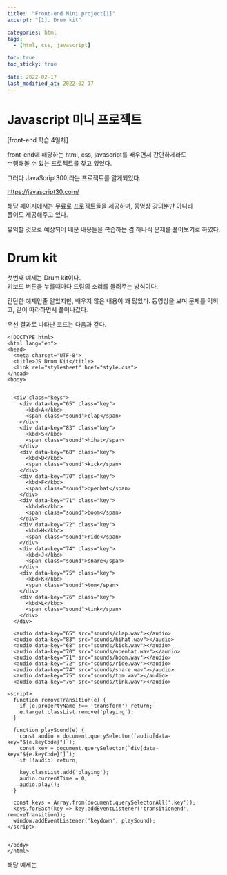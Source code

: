 ```yaml
---
title:  "Front-end Mini project[1]"
excerpt: "[1]. Drum kit"

categories: html
tags:
  - [html, css, javascript]

toc: true
toc_sticky: true
 
date: 2022-02-17
last_modified_at: 2022-02-17
---
```

# Javascript 미니 프로젝트
  
[front-end 학습 4일차]
 
front-end에 해당하는 html, css, javascript를 배우면서 간단하게라도  
수행해볼 수 있는 프로젝트를 찾고 있었다.  
  
그러다 JavaScript30이라는 프로젝트를 알게되었다.  
  
https://javascript30.com/  
  
해당 페이지에서는 무료로 프로젝트들을 제공하며, 동영상 강의뿐만 아니라  
풀이도 제공해주고 있다.  

유익할 것으로 예상되어 배운 내용들을 복습하는 겸 하나씩 문제를 풀어보기로 하였다.  
  
# Drum kit
  
첫번째 예제는 Drum kit이다.  
키보드 버튼을 누를때마다 드럼의 소리를 들려주는 방식이다.  

간단한 예제인줄 알았지만, 배우지 않은 내용이 꽤 많았다.
동영상을 보며 문제를 익히고, 같이 따라하면서 풀어나갔다.  

우선 결과로 나타난 코드는 다음과 같다. 

``` 
<!DOCTYPE html>
<html lang="en">
<head>
  <meta charset="UTF-8">
  <title>JS Drum Kit</title>
  <link rel="stylesheet" href="style.css">
</head>
<body>


  <div class="keys">
    <div data-key="65" class="key">
      <kbd>A</kbd>
      <span class="sound">clap</span>
    </div>
    <div data-key="83" class="key">
      <kbd>S</kbd>
      <span class="sound">hihat</span>
    </div>
    <div data-key="68" class="key">
      <kbd>D</kbd>
      <span class="sound">kick</span>
    </div>
    <div data-key="70" class="key">
      <kbd>F</kbd>
      <span class="sound">openhat</span>
    </div>
    <div data-key="71" class="key">
      <kbd>G</kbd>
      <span class="sound">boom</span>
    </div>
    <div data-key="72" class="key">
      <kbd>H</kbd>
      <span class="sound">ride</span>
    </div>
    <div data-key="74" class="key">
      <kbd>J</kbd>
      <span class="sound">snare</span>
    </div>
    <div data-key="75" class="key">
      <kbd>K</kbd>
      <span class="sound">tom</span>
    </div>
    <div data-key="76" class="key">
      <kbd>L</kbd>
      <span class="sound">tink</span>
    </div>
  </div>

  <audio data-key="65" src="sounds/clap.wav"></audio>
  <audio data-key="83" src="sounds/hihat.wav"></audio>
  <audio data-key="68" src="sounds/kick.wav"></audio>
  <audio data-key="70" src="sounds/openhat.wav"></audio>
  <audio data-key="71" src="sounds/boom.wav"></audio>
  <audio data-key="72" src="sounds/ride.wav"></audio>
  <audio data-key="74" src="sounds/snare.wav"></audio>
  <audio data-key="75" src="sounds/tom.wav"></audio>
  <audio data-key="76" src="sounds/tink.wav"></audio>

<script>
  function removeTransition(e) {
    if (e.propertyName !== 'transform') return;
    e.target.classList.remove('playing');
  }

  function playSound(e) {
    const audio = document.querySelector(`audio[data-key="${e.keyCode}"]`);
    const key = document.querySelector(`div[data-key="${e.keyCode}"]`);
    if (!audio) return;

    key.classList.add('playing');
    audio.currentTime = 0;
    audio.play();
  }

  const keys = Array.from(document.querySelectorAll('.key'));
  keys.forEach(key => key.addEventListener('transitionend', removeTransition));
  window.addEventListener('keydown', playSound);
</script>


</body>
</html>
```

해당 예제는 <script> 영역만 비어있어 해당 부분을 채우는 것이 문제이다.  
  
코드를 살펴보면, data-key가 특정숫자를 나타내고 있는데, 이는 키보드 자판이 갖는 고유 번호를 나타낸 값이다.  
  
이는 키보드 자판 중 일부를 저장하여, 드럼 소리를 입히는 과정이다.  
  
대부분의 기능이 querySelector로 구성되어있는 것을 확인할 수 있다.

또한, 처음 알게된 기능 중 하나는 ClassListt라는 것이다.  
이는 class를 추가하거나 삭제할 수 있었다.  

위 코드에서 key.classList.add('playing')을 보게되면   
key라는 변수에 playing이라는 class를 부여하고, 미리 작성되어있는 css와 연동하면서  
연주가 가능해지는 효과가 나타나게 되었다.  

그리고 transitionend라는 부분은 아직은 제대로 이해를 하지 못하여  
더 공부를 해야될 것 같다.  
  
추가적으로 중요하다고 생각되는 부분인 querySelector에 대해서 간단히 소개하려 한다.  
  
# querySelector
  
document.querySelector()는 선택자와 일치하는 element를 반환하는 기능을 한다.  
  
이 말은, html태그로 작성된 영역의 값들을 가져올 수 있다는 것을 의미한다.

해당 예제에서 음성을 입혀 기능을 작동시키기 위해 audio와 key값을 가져왔다.  
  
